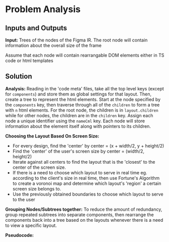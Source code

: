 # Problem Analysis

## Inputs and Outputs
**Input:** Trees of the nodes of the Figma IR. The root node will contain information about the overall size of the frame

Assume that each node will contain rearrangable DOM elements either in TS code or html templates

## Solution

**Analysis:** Reading in the 'code meta' files, take all the top level keys (except for `components`) and store them as global settings for that layout. Then, create a tree to represent the html elements. Start at the node specified by the `components` key, then traverse through all of the `children` to form a tree with `n` html elements. For the root node, the children is in `layout.children` while for other nodes, the children are in the `children` key. Assign each node a unique identifier using the `nameCml` key. Each node will store information about the element itself along with pointers to its children.  

**Choosing the Layout Based On Screen Size:** 
- For every design, find the 'center' by center = (x + width/2, y + height/2)
- Find the 'center' of the user's screen size by center = (width/2, height/2)
- Iterate against all centers to find the layout that is the 'closest' to the center of the screen size. 
- If there is a need to choose which layout to serve in real time eg. according to the client's size in real time, then use Fortune's Algorithm to create a voronoi map and determine which layout's 'region' a certain screen size belongs to. 
- Use the previously obtained boundaries to choose which layout to serve to the user

**Grouping Nodes/Subtrees together:** To reduce the amount of redundancy, group repeated subtrees into separate components, then rearrange the components back into a tree based on the layouts whenever there is a need to view a specific layout. 

**Pseudocode:** 



